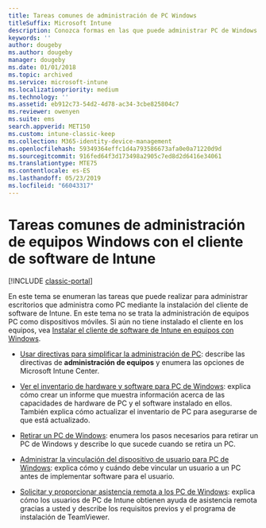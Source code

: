 ```yaml
---
title: Tareas comunes de administración de PC Windows
titleSuffix: Microsoft Intune
description: Conozca formas en las que puede administrar PC de Windows que ejecutan el cliente de software de Intune.
keywords: ''
author: dougeby
ms.author: dougeby
manager: dougeby
ms.date: 01/01/2018
ms.topic: archived
ms.service: microsoft-intune
ms.localizationpriority: medium
ms.technology: ''
ms.assetid: eb912c73-54d2-4d78-ac34-3cbe825804c7
ms.reviewer: owenyen
ms.suite: ems
search.appverid: MET150
ms.custom: intune-classic-keep
ms.collection: M365-identity-device-management
ms.openlocfilehash: 59349364effc1d4a793586673afa0e0a71220d9d
ms.sourcegitcommit: 916fed64f3d173498a2905c7ed8d2d6416e34061
ms.translationtype: MTE75
ms.contentlocale: es-ES
ms.lasthandoff: 05/23/2019
ms.locfileid: "66043317"
---
```

# <a name="common-windows-pc-management-tasks-with-the-intune-software-client"></a>Tareas comunes de administración de equipos Windows con el cliente de software de Intune

[!INCLUDE [classic-portal](includes/classic-portal.md)]

En este tema se enumeran las tareas que puede realizar para administrar escritorios que administra como PC mediante la instalación del cliente de software de Intune. En este tema no se trata la administración de equipos PC como dispositivos móviles. Si aún no tiene instalado el cliente en los equipos, vea [Instalar el cliente de software de Intune en equipos con Windows](install-the-windows-pc-client-with-microsoft-intune.md).


- [Usar directivas para simplificar la administración de PC](use-policies-to-simplify-windows-pc-management.md): describe las directivas de **administración de equipos** y enumera las opciones de Microsoft Intune Center.

- [Ver el inventario de hardware y software para PC de Windows](view-hardware-and-software-inventory-for-windows-pcs-in-microsoft-intune.md): explica cómo crear un informe que muestra información acerca de las capacidades de hardware de PC y el software instalado en ellos. También explica cómo actualizar el inventario de PC para asegurarse de que está actualizado.

- [Retirar un PC de Windows](retire-a-windows-pc-with-microsoft-intune.md): enumera los pasos necesarios para retirar un PC de Windows y describe lo que sucede cuando se retira un PC.

- [Administrar la vinculación del dispositivo de usuario para PC de Windows](manage-user-device-linking-for-windows-pcs-with-microsoft-intune.md): explica cómo y cuándo debe vincular un usuario a un PC antes de implementar software para el usuario.

- [Solicitar y proporcionar asistencia remota a los PC de Windows](request-and-provide-remote-assistance-for-windows-pcs-in-microsoft-intune.md): explica cómo los usuarios de PC de Intune obtienen ayuda de asistencia remota gracias a usted y describe los requisitos previos y el programa de instalación de TeamViewer.



